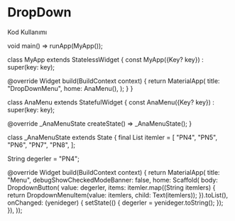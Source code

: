 # DropDown
Kod Kullanımı


void main() => runApp(MyApp());

class MyApp extends StatelessWidget {
  const MyApp({Key? key}) : super(key: key);

  @override
  Widget build(BuildContext context) {
    return MaterialApp(
      title: "DropDownMenu",
      home: AnaMenu(),
    );
  }
}

class AnaMenu extends StatefulWidget {
  const AnaMenu({Key? key}) : super(key: key);

  @override
  _AnaMenuState createState() => _AnaMenuState();
}

class _AnaMenuState extends State<AnaMenu> {
  final List<String> itemler = [
    "PN4",
    "PN5",
    "PN6",
    "PN7",
    "PN8",
  ];

  String degerler = "PN4";

  @override
  Widget build(BuildContext context) {
    return MaterialApp(
        title: "Menu",
        debugShowCheckedModeBanner: false,
        home: Scaffold(
          body: DropdownButton(
              value: degerler,
              items: itemler.map((String itemlers) {
                return DropdownMenuItem(value: itemlers, child: Text(itemlers));
              }).toList(),
              onChanged: (yenideger) {
                setState(() {
                  degerler = yenideger.toString();
                });
              }),
        ));
